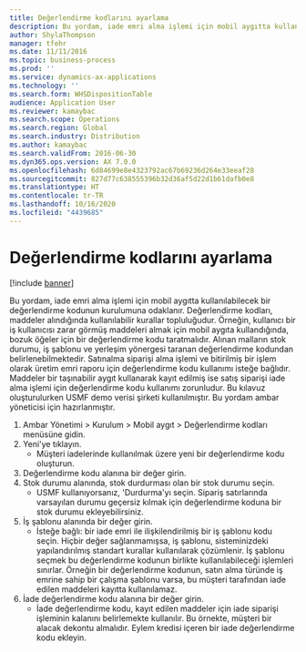 ```yaml
---
title: Değerlendirme kodlarını ayarlama
description: Bu yordam, iade emri alma işlemi için mobil aygıtta kullanılabilecek bir değerlendirme kodunun kurulumuna odaklanır.
author: ShylaThompson
manager: tfehr
ms.date: 11/11/2016
ms.topic: business-process
ms.prod: ''
ms.service: dynamics-ax-applications
ms.technology: ''
ms.search.form: WHSDispositionTable
audience: Application User
ms.reviewer: kamaybac
ms.search.scope: Operations
ms.search.region: Global
ms.search.industry: Distribution
ms.author: kamaybac
ms.search.validFrom: 2016-06-30
ms.dyn365.ops.version: AX 7.0.0
ms.openlocfilehash: 6d84699e8e4323792ac67b69236d264e33eeaf28
ms.sourcegitcommit: 827d77c638555396b32d36af5d22d1b61dafb0e8
ms.translationtype: HT
ms.contentlocale: tr-TR
ms.lasthandoff: 10/16/2020
ms.locfileid: "4439685"
---
```

# <a name="set-up-dispositions-codes"></a>Değerlendirme kodlarını ayarlama

[!include [banner](../../includes/banner.md)]

Bu yordam, iade emri alma işlemi için mobil aygıtta kullanılabilecek bir değerlendirme kodunun kurulumuna odaklanır. Değerlendirme kodları, maddeler alındığında kullanılabilir kurallar topluluğudur. Örneğin, kullanıcı bir iş kullanıcısı zarar görmüş maddeleri almak için mobil aygıta kullandığında, bozuk öğeler için bir değerlendirme kodu taratmalıdır. Alınan malların stok durumu, iş şablonu ve yerleşim yönergesi taranan değerlendirme kodundan belirlenebilmektedir. Satınalma siparişi alma işlemi ve bitirilmiş bir işlem olarak üretim emri raporu için değerlendirme kodu kullanımı isteğe bağlıdır. Maddeler bir taşınabilir aygıt kullanarak kayıt edilmiş ise satış siparişi iade alma işlemi için değerlendirme kodu kullanımı zorunludur.  Bu kılavuz oluşturulurken USMF demo verisi şirketi kullanılmıştır. Bu yordam ambar yöneticisi için hazırlanmıştır. 

1. Ambar Yönetimi > Kurulum > Mobil aygıt > Değerlendirme kodları menüsüne gidin.
2. Yeni'ye tıklayın.
    * Müşteri iadelerinde kullanılmak üzere yeni bir değerlendirme kodu oluşturun.  
3. Değerlendirme kodu alanına bir değer girin.
4. Stok durumu alanında, stok durdurması olan bir stok durumu seçin.
    * USMF kullanıyorsanız, 'Durdurma'yı seçin. Sipariş satırlarında varsayılan durumu geçersiz kılmak için değerlendirme koduna bir stok durumu ekleyebilirsiniz.  
5. İş şablonu alanında bir değer girin.
    * İsteğe bağlı: bir iade emri ile ilişkilendirilmiş bir iş şablonu kodu seçin. Hiçbir değer sağlanmamışsa, iş şablonu, sisteminizdeki yapılandırılmış standart kurallar kullanılarak çözümlenir. İş şablonu seçmek bu değerlendirme kodunun birlikte kullanılabileceği işlemleri sınırlar. Örneğin bir değerlendirme kodunun, satın alma türünde iş emrine sahip bir çalışma şablonu varsa, bu müşteri tarafından iade edilen maddeleri kayıtta kullanılamaz.  
6. İade değerlendirme kodu alanına bir değer girin.
    * İade değerlendirme kodu, kayıt edilen maddeler için iade siparişi işleminin kalanını belirlemekte kullanılır. Bu örnekte, müşteri bir alacak dekontu almalıdır. Eylem kredisi içeren bir iade değerlendirme kodu ekleyin.  


